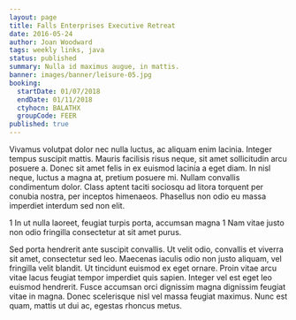 ```yaml
---
layout: page
title: Falls Enterprises Executive Retreat
date: 2016-05-24
author: Joan Woodward
tags: weekly links, java
status: published
summary: Nulla id maximus augue, in mattis.
banner: images/banner/leisure-05.jpg
booking:
  startDate: 01/07/2018
  endDate: 01/11/2018
  ctyhocn: BALATHX
  groupCode: FEER
published: true
---
```

Vivamus volutpat dolor nec nulla luctus, ac aliquam enim lacinia. Integer tempus suscipit mattis. Mauris facilisis risus neque, sit amet sollicitudin arcu posuere a. Donec sit amet felis in ex euismod lacinia a eget diam. In nisl neque, luctus a magna at, pretium posuere mi. Nullam convallis condimentum dolor. Class aptent taciti sociosqu ad litora torquent per conubia nostra, per inceptos himenaeos. Phasellus non odio eu massa imperdiet interdum sed non elit.

1 In ut nulla laoreet, feugiat turpis porta, accumsan magna
1 Nam vitae justo non odio fringilla consectetur at sit amet purus.

Sed porta hendrerit ante suscipit convallis. Ut velit odio, convallis et viverra sit amet, consectetur sed leo. Maecenas iaculis odio non justo aliquam, vel fringilla velit blandit. Ut tincidunt euismod ex eget ornare. Proin vitae arcu vitae lacus feugiat tempor imperdiet quis sapien. Integer vel est eget leo euismod hendrerit. Fusce accumsan orci dignissim magna dignissim feugiat vitae in magna. Donec scelerisque nisl vel massa feugiat maximus. Nunc est quam, mattis ut dui ac, egestas rhoncus metus.
